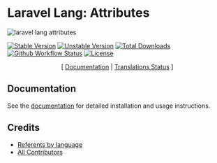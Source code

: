 # Laravel Lang: Attributes

![laravel lang attributes](https://preview.dragon-code.pro/laravel-lang/attributes.svg?brand=laravel&invert=1)

[![Stable Version][badge_stable]][link_packagist]
[![Unstable Version][badge_unstable]][link_packagist]
[![Total Downloads][badge_downloads]][link_packagist]
[![Github Workflow Status][badge_build]][link_build]
[![License][badge_license]][link_license]

<p align="center">
    [
        <a href="https://attributes.laravel-lang.com">Documentation</a> |
        <a href="https://attributes.laravel-lang.com/status.html">Translations Status</a>
    ]
</p>

## Documentation

See the [documentation](https://attributes.laravel-lang.com) for detailed installation and usage instructions.

## Credits

- [Referents by language](https://attributes.laravel-lang.com/referents.html)
- [All Contributors](https://github.com/Laravel-Lang/attributes/graphs/contributors)


[badge_build]:          https://img.shields.io/github/workflow/status/laravel-lang/attributes/phpunit?style=flat-square

[badge_downloads]:      https://img.shields.io/packagist/dt/laravel-lang/attributes.svg?style=flat-square

[badge_license]:        https://img.shields.io/packagist/l/laravel-lang/attributes.svg?style=flat-square

[badge_stable]:         https://img.shields.io/github/v/release/laravel-lang/attributes?label=stable&style=flat-square

[badge_unstable]:       https://img.shields.io/badge/unstable-dev--main-orange?style=flat-square

[link_build]:           https://github.com/laravel-lang/attributes/actions

[link_license]:         LICENSE

[link_packagist]:       https://packagist.org/packages/laravel-lang/attributes
